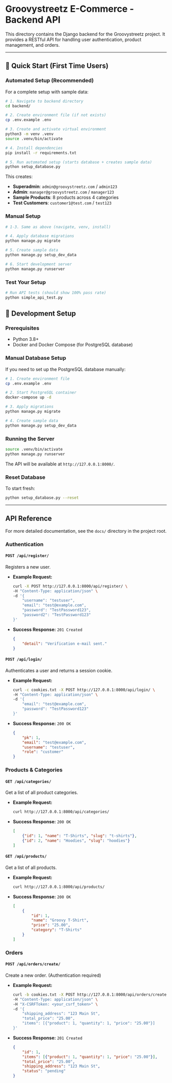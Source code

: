 # Groovystreetz E-Commerce - Backend API

This directory contains the Django backend for the Groovystreetz project. It provides a RESTful API for handling user authentication, product management, and orders.

---

## 🚀 Quick Start (First Time Users)

### Automated Setup (Recommended)

For a complete setup with sample data:

```bash
# 1. Navigate to backend directory
cd backend/

# 2. Create environment file (if not exists)
cp .env.example .env

# 3. Create and activate virtual environment
python3 -m venv .venv
source .venv/bin/activate

# 4. Install dependencies
pip install -r requirements.txt

# 5. Run automated setup (starts database + creates sample data)
python setup_database.py
```

This creates:
- **Superadmin**: `admin@groovystreetz.com` / `admin123`
- **Admin**: `manager@groovystreetz.com` / `manager123` 
- **Sample Products**: 8 products across 4 categories
- **Test Customers**: `customer1@test.com` / `test123`

### Manual Setup

```bash
# 1-3. Same as above (navigate, venv, install)

# 4. Apply database migrations
python manage.py migrate

# 5. Create sample data
python manage.py setup_dev_data

# 6. Start development server
python manage.py runserver
```

### Test Your Setup

```bash
# Run API tests (should show 100% pass rate)
python simple_api_test.py
```

## 🔧 Development Setup

### Prerequisites

*   Python 3.8+
*   Docker and Docker Compose (for PostgreSQL database)

### Manual Database Setup

If you need to set up the PostgreSQL database manually:

```bash
# 1. Create environment file
cp .env.example .env

# 2. Start PostgreSQL container
docker-compose up -d

# 3. Apply migrations
python manage.py migrate

# 4. Create sample data
python manage.py setup_dev_data
```

### Running the Server

```bash
source .venv/bin/activate
python manage.py runserver
```

The API will be available at `http://127.0.0.1:8000/`.

### Reset Database

To start fresh:

```bash
python setup_database.py --reset
```

---

##  API Reference

For more detailed documentation, see the `docs/` directory in the project root.

### Authentication

#### `POST /api/register/`
Registers a new user.

*   **Example Request:**
    ```bash
    curl -X POST http://127.0.0.1:8000/api/register/ \
    -H "Content-Type: application/json" \
    -d '{
        "username": "testuser",
        "email": "test@example.com",
        "password": "TestPassword123",
        "password2": "TestPassword123"
    }'
    ```
*   **Success Response:** `201 Created`
    ```json
    {
        "detail": "Verification e-mail sent."
    }
    ```

#### `POST /api/login/`
Authenticates a user and returns a session cookie.

*   **Example Request:**
    ```bash
    curl -c cookies.txt -X POST http://127.0.0.1:8000/api/login/ \
    -H "Content-Type: application/json" \
    -d '{
        "email": "test@example.com",
        "password": "TestPassword123"
    }'
    ```
*   **Success Response:** `200 OK`
    ```json
    {
        "pk": 1,
        "email": "test@example.com",
        "username": "testuser",
        "role": "customer"
    }
    ```

### Products & Categories

#### `GET /api/categories/`
Get a list of all product categories.

*   **Example Request:**
    ```bash
    curl http://127.0.0.1:8000/api/categories/
    ```
*   **Success Response:** `200 OK`
    ```json
    [
        {"id": 1, "name": "T-Shirts", "slug": "t-shirts"},
        {"id": 2, "name": "Hoodies", "slug": "hoodies"}
    ]
    ```

#### `GET /api/products/`
Get a list of all products.

*   **Example Request:**
    ```bash
    curl http://127.0.0.1:8000/api/products/
    ```
*   **Success Response:** `200 OK`
    ```json
    [
        {
            "id": 1,
            "name": "Groovy T-Shirt",
            "price": "25.00",
            "category": "T-Shirts"
        }
    ]
    ```

### Orders

#### `POST /api/orders/create/`
Create a new order. (Authentication required)

*   **Example Request:**
    ```bash
    curl -b cookies.txt -X POST http://127.0.0.1:8000/api/orders/create/ \
    -H "Content-Type: application/json" \
    -H "X-CSRFToken: <your_csrf_token>" \
    -d '{
        "shipping_address": "123 Main St",
        "total_price": "25.00",
        "items": [{"product": 1, "quantity": 1, "price": "25.00"}]
    }'
    ```
*   **Success Response:** `201 Created`
    ```json
    {
        "id": 1,
        "items": [{"product": 1, "quantity": 1, "price": "25.00"}],
        "total_price": "25.00",
        "shipping_address": "123 Main St",
        "status": "pending"
    }
    ```